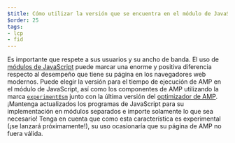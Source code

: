 ```yaml
---
$title: Cómo utilizar la versión que se encuentra en el módulo de JavaScript para el tiempo de ejecución en AMP
$order: 25
tags:
- lcp
- fid
---
```


Es importante que respete a sus usuarios y su ancho de banda. El uso de [módulos de JavaScript](https://developer.mozilla.org/en-US/docs/Web/JavaScript/Guide/Modules) puede marcar una enorme y positiva diferencia respecto al desempeño que tiene su página en los navegadores web modernos. Puede elegir la versión para el tiempo de ejecución de AMP en el módulo de JavaScript, así como los componentes de AMP utilizando la marca [`experimentEsm`](https://www.npmjs.com/package/@ampproject/toolbox-optimizer#experimentesm) junto con la última versión del [optimizador de AMP](https://amp.dev/documentation/guides-and-tutorials/optimize-and-measure/amp-optimizer-guide/). ¡Mantenga actualizados los programas de JavaScript para su implementación en módulos separados e importe solamente lo que sea necesario! Tenga en cuenta que como esta característica es experimental (¡se lanzará próximamente!), su uso ocasionaría que su página de AMP no fuera válida.
